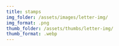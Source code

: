 ```yaml
---
title: stamps
img_folder: /assets/images/letter-img/
img_format: .png
thumb_folder: /assets/thumbs/letter-img/
thumb_format: .webp
---
```


